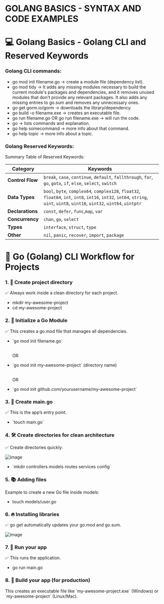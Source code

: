 # GOLANG BASICS - SYNTAX AND CODE EXAMPLES
<h1> 💻 Golang Basics - Golang CLI and Reserved Keywords</h1>


<h3>Golang CLI commands:</h3>

<ul>
  <li>go mod init filename.go -> create a module file (dependency list). </li>
  <li>go mod tidy -> It adds any missing modules necessary to build the current module's
					packages and dependencies, and it removes unused modules that
					don't provide any relevant packages. It also adds any missing entries
					to go.sum and removes any unnecessary ones. </li>
  <li> go get gorm.io/gorm -> downloads the library/dependency. </li>
  <li> go build -o filename.exe -> creates an executable file. </li>
  <li> go run filename.go OR go run filename.exe -> will run the code. </li>
  <li> go -> lists commands and explanation. </li>
  <li> go help somecommand -> more info about that command. </li>
  <li>go help topic -> more info about a topic. </li>
</ul>

<h3>Golang Reserved Keywords:</h3>

Summary Table of Reserved Keywords:

| **Category**          | **Keywords**                                                                                                                                      |
|-----------------------|---------------------------------------------------------------------------------------------------------------------------------------------------|
| **Control Flow**      | `break`, `case`, `continue`, `default`, `fallthrough`, `for`, `go`, `goto`, `if`, `else`, `select`, `switch`                                      |
| **Data Types**        | `bool`, `byte`, `complex64`, `complex128`, `float32`, `float64`, `int`, `int8`, `int16`, `int32`, `int64`, `string`, `uint`, `uint8`, `uint16`, `uint32`, `uint64`, `uintptr` |
| **Declarations**      | `const`, `defer`, `func`,`map`, `var`                                                                             |
| **Concurrency**       | `chan`, `go`, `select`                                                                                                                            |
| **Types**             | `interface`, `struct`, `type`                                                                                                                     |
| **Other**             | `nil`, `panic`, `recover`, `import`, `package`

<h1>🎯 Go (Golang) CLI Workflow for Projects</h1>

<h3>1. 📁 Create project directory</h3>
<p>✅ Always work inside a clean directory for each project.</p>

<ul>
<li>mkdir my-awesome-project</li>
<li>cd my-awesome-project</li>
</ul>

<h3>2. 🧩 Initialize a Go Module</h3>
<p>✅ This creates a go.mod file that manages all dependencies.</p>
<ul>
<li>`go mod init filename.go`</li>
<br>
<p>OR</p>
<li>`go mod init my-awesome-project` (directory name)</li>
<br>
<p>OR</p>
<li>`go mod init github.com/yourusername/my-awesome-project`</li>
</ul>

<h3>3. 📄 Create main.go</h3>

<p>✅ This is the  app’s entry point.</p>
<ul>
	<li>`touch main.go`</li>
</ul>

<h3>4. 🛠️ Create directories for clean architecture</h3>
<p>✅ Create directories quickly:</p>

![image](https://github.com/user-attachments/assets/e854db07-b5a3-49cc-9ca2-0d07282a0a19)

<ul>
<li>`mkdir controllers models routes services config`</li>
</ul>

<h3>5. 📚 Adding files</h3>
<p>Example to create a new Go file inside models:</p>
<ul>
<li>touch models/user.go
</li>
</ul>

<h3>6. 🔥 Installing libraries</h3>
<p>✅ go get automatically updates your go.mod and go.sum.</p>

![image](https://github.com/user-attachments/assets/561e94a7-ead4-4997-a330-93e1a2261598)


<h3>7. 🧪 Run your app</h3>
<p>✅ This runs the application.</p>
<ul>
<li>go run main.go</li>
</ul>

<h3>8. 🚀 Build your app (for production)</h3>
<p>This creates an executable file like `my-awesome-project.exe` (Windows) or `my-awesome-project` (Linux/Mac).</p>
